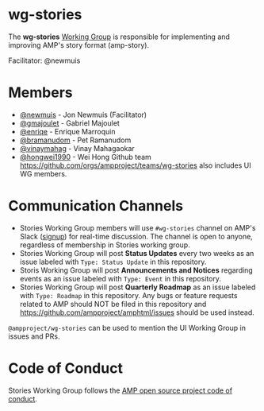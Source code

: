# wg-stories
The **wg-stories** [Working Group](https://github.com/ampproject/meta/blob/master/GOVERNANCE.md#working-groups) is responsible for implementing and improving AMP's story format (amp-story).

Facilitator: @newmuis

# Members
* [@newmuis](https://github.com/newmuis) - Jon Newmuis (Facilitator)
* [@gmajoulet](https://github.com/gmajoulet) - Gabriel Majoulet
* [@enriqe](https://github.com/enriqe) - Enrique Marroquin
* [@bramanudom](https://github.com/bramanudom) - Pet Ramanudom
* [@vinaymahag](https://github.com/vinaymahag) - Vinay Mahagaokar
* [@hongwei1990](https://github.com/hongwei1990) - Wei Hong
Github team https://github.com/orgs/ampproject/teams/wg-stories also includes UI WG members.

# Communication Channels
* Stories Working Group members will use `#wg-stories` channel on AMP's Slack ([signup](https://docs.google.com/forms/d/e/1FAIpQLSd83J2IZA6cdR6jPwABGsJE8YL4pkypAbKMGgUZZriU7Qu6Tg/viewform?fbzx=4406980310789882877)) for real-time discussion. The channel is open to anyone, regardless of membership in Stories working group.
* Stories Working Group will post **Status Updates** every two weeks as an issue labeled with `Type: Status Update` in this repository.
* Storis Working Group will post **Announcements and Notices** regarding events as an issue labeled with `Type: Event` in this repository.
* Stories Working Group will post **Quarterly Roadmap** as an issue labeled with `Type: Roadmap` in this repository.
Any bugs or feature requests related to AMP should NOT be filed in this repository and https://github.com/ampproject/amphtml/issues should be used instead.

`@ampproject/wg-stories` can be used to mention the UI Working Group in issues and PRs.

# Code of Conduct
Stories Working Group follows the [AMP open source project code of conduct](https://github.com/ampproject/meta/blob/master/CODE_OF_CONDUCT.md).
